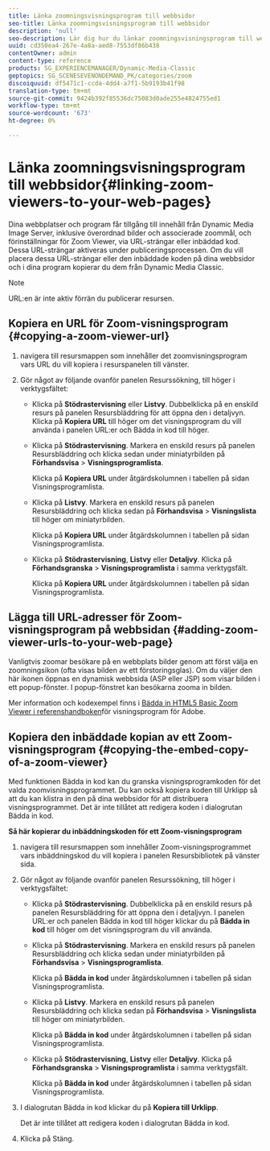 ```yaml
---
title: Länka zoomningsvisningsprogram till webbsidor
seo-title: Länka zoomningsvisningsprogram till webbsidor
description: 'null'
seo-description: Lär dig hur du länkar zoomningsvisningsprogram till webbsidor.
uuid: cd350ea4-267e-4a8a-aed8-7553df86b438
contentOwner: admin
content-type: reference
products: SG_EXPERIENCEMANAGER/Dynamic-Media-Classic
geptopics: SG_SCENESEVENONDEMAND_PK/categories/zoom
discoiquuid: df5471c1-ccda-4dd4-a7f1-5b9193b41f98
translation-type: tm+mt
source-git-commit: 9424b392f85536dc75083d0ade255e4824755ed1
workflow-type: tm+mt
source-wordcount: '673'
ht-degree: 0%

---
```



# Länka zoomningsvisningsprogram till webbsidor{#linking-zoom-viewers-to-your-web-pages}

Dina webbplatser och program får tillgång till innehåll från Dynamic Media Image Server, inklusive överordnad bilder och associerade zoommål, och förinställningar för Zoom Viewer, via URL-strängar eller inbäddad kod. Dessa URL-strängar aktiveras under publiceringsprocessen. Om du vill placera dessa URL-strängar eller den inbäddade koden på dina webbsidor och i dina program kopierar du dem från Dynamic Media Classic.

>[!NOTE]
>
>URL:en är inte aktiv förrän du publicerar resursen.

## Kopiera en URL för Zoom-visningsprogram {#copying-a-zoom-viewer-url}

1. navigera till resursmappen som innehåller det zoomvisningsprogram vars URL du vill kopiera i resurspanelen till vänster.
1. Gör något av följande ovanför panelen Resurssökning, till höger i verktygsfältet:

   * Klicka på **Stödrastervisning** eller **Listvy**. Dubbelklicka på en enskild resurs på panelen Resursbläddring för att öppna den i detaljvyn. Klicka på **Kopiera URL** till höger om det visningsprogram du vill använda i panelen URL:er och Bädda in kod till höger.
   * Klicka på **Stödrastervisning**. Markera en enskild resurs på panelen Resursbläddring och klicka sedan under miniatyrbilden på **Förhandsvisa** > **Visningsprogramlista**.

      Klicka på **Kopiera URL** under åtgärdskolumnen i tabellen på sidan Visningsprogramlista.

   * Klicka på **Listvy**. Markera en enskild resurs på panelen Resursbläddring och klicka sedan på **Förhandsvisa** > **Visningslista** till höger om miniatyrbilden.

      Klicka på **Kopiera URL** under åtgärdskolumnen i tabellen på sidan Visningsprogramlista.

   * Klicka på **Stödrastervisning**, **Listvy** eller **Detaljvy**. Klicka på **Förhandsgranska** > **Visningsprogramlista** i samma verktygsfält.

      Klicka på **Kopiera URL** under åtgärdskolumnen i tabellen på sidan Visningsprogramlista.

## Lägga till URL-adresser för Zoom-visningsprogram på webbsidan {#adding-zoom-viewer-urls-to-your-web-page}

Vanligtvis zoomar besökare på en webbplats bilder genom att först välja en zoomningsikon (ofta visas bilden av ett förstoringsglas). Om du väljer den här ikonen öppnas en dynamisk webbsida (ASP eller JSP) som visar bilden i ett popup-fönster. I popup-fönstret kan besökarna zooma in bilden.

Mer information och kodexempel finns i [Bädda in HTML5 Basic Zoom Viewer i referenshandboken](https://docs.adobe.com/content/help/en/dynamic-media-developer-resources/library/viewers-aem-assets-dmc/basic-zoom/c-html5-20-basic-zoom-viewer-about.html)för visningsprogram för Adobe.

## Kopiera den inbäddade kopian av ett Zoom-visningsprogram {#copying-the-embed-copy-of-a-zoom-viewer}

Med funktionen Bädda in kod kan du granska visningsprogramkoden för det valda zoomvisningsprogrammet. Du kan också kopiera koden till Urklipp så att du kan klistra in den på dina webbsidor för att distribuera visningsprogrammet. Det är inte tillåtet att redigera koden i dialogrutan Bädda in kod.

**Så här kopierar du inbäddningskoden för ett Zoom-visningsprogram**

1. navigera till resursmappen som innehåller Zoom-visningsprogrammet vars inbäddningskod du vill kopiera i panelen Resursbibliotek på vänster sida.
1. Gör något av följande ovanför panelen Resurssökning, till höger i verktygsfältet:

   * Klicka på **Stödrastervisning**. Dubbelklicka på en enskild resurs på panelen Resursbläddring för att öppna den i detaljvyn. I panelen URL:er och panelen Bädda in kod till höger klickar du på **Bädda in kod** till höger om det visningsprogram du vill använda.
   * Klicka på **Stödrastervisning**. Markera en enskild resurs på panelen Resursbläddring och klicka sedan under miniatyrbilden på **Förhandsvisa** > **Visningsprogramlista**.

      Klicka på **Bädda in kod** under åtgärdskolumnen i tabellen på sidan Visningsprogramlista.

   * Klicka på **Listvy**. Markera en enskild resurs på panelen Resursbläddring och klicka sedan på **Förhandsvisa** > **Visningslista** till höger om miniatyrbilden.

      Klicka på **Bädda in kod** under åtgärdskolumnen i tabellen på sidan Visningsprogramlista.

   * Klicka på **Stödrastervisning**, **Listvy** eller **Detaljvy**. Klicka på **Förhandsgranska** > **Visningsprogramlista** i samma verktygsfält.

      Klicka på **Bädda in kod** under åtgärdskolumnen i tabellen på sidan Visningsprogramlista.

1. I dialogrutan Bädda in kod klickar du på **Kopiera till Urklipp**.

   Det är inte tillåtet att redigera koden i dialogrutan Bädda in kod.

1. Klicka på Stäng.

